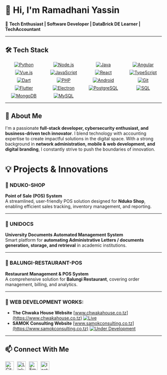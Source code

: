 # 👋 Hi, I'm Ramadhani Yassin

🚀 **Tech Enthusiast | Software Developer | DataBrick DE Learner | TechAccountant**

---
## 🛠️ Tech Stack
<style>
  .tech-stack {
    display: grid;
    grid-template-columns: repeat(auto-fit, minmax(120px, 1fr));
    gap: 0.5rem;
    justify-content: center;
    text-align: center;
    max-width: 600px;
    margin: auto;
  }

  @media (max-width: 600px) {
    .tech-stack {
      grid-template-columns: repeat(4, 1fr);
    }
    .tech-stack a:nth-last-child(-n+2) {
      grid-column: span 2;
    }
  }
</style>

<div class="tech-stack">
  <a href="https://github.com/Ramadhani-Yassin">
    <img src="https://img.shields.io/badge/Python-3776AB?style=for-the-badge&logo=python&logoColor=white" alt="Python">
  </a>
  <a href="https://github.com/Ramadhani-Yassin">
    <img src="https://img.shields.io/badge/Node.js-339933?style=for-the-badge&logo=nodedotjs&logoColor=white" alt="Node.js">
  </a>
  <a href="https://github.com/Ramadhani-Yassin">
    <img src="https://img.shields.io/badge/Java-007396?style=for-the-badge&logo=java&logoColor=white" alt="Java">
  </a>
  <a href="https://github.com/Ramadhani-Yassin">
    <img src="https://img.shields.io/badge/Angular-DD0031?style=for-the-badge&logo=angular&logoColor=white" alt="Angular">
  </a>
  <a href="https://github.com/Ramadhani-Yassin">
    <img src="https://img.shields.io/badge/Vue.js-4FC08D?style=for-the-badge&logo=vuedotjs&logoColor=white" alt="Vue.js">
  </a>
  <a href="https://github.com/Ramadhani-Yassin">
    <img src="https://img.shields.io/badge/JavaScript-F7DF1E?style=for-the-badge&logo=javascript&logoColor=black" alt="JavaScript">
  </a>
  <a href="https://github.com/Ramadhani-Yassin">
    <img src="https://img.shields.io/badge/React-61DAFB?style=for-the-badge&logo=react&logoColor=black" alt="React">
  </a>
  <a href="https://github.com/Ramadhani-Yassin">
    <img src="https://img.shields.io/badge/TypeScript-3178C6?style=for-the-badge&logo=typescript&logoColor=white" alt="TypeScript">
  </a>
  <a href="https://github.com/Ramadhani-Yassin">
    <img src="https://img.shields.io/badge/Dart-0175C2?style=for-the-badge&logo=dart&logoColor=white" alt="Dart">
  </a>
  <a href="https://github.com/Ramadhani-Yassin">
    <img src="https://img.shields.io/badge/PHP-777BB4?style=for-the-badge&logo=php&logoColor=white" alt="PHP">
  </a>
  <a href="https://github.com/Ramadhani-Yassin">
    <img src="https://img.shields.io/badge/Android-3DDC84?style=for-the-badge&logo=android&logoColor=white" alt="Android">
  </a>
  <a href="https://github.com/Ramadhani-Yassin">
    <img src="https://img.shields.io/badge/Git-F05032?style=for-the-badge&logo=git&logoColor=white" alt="Git">
  </a>
  <a href="https://github.com/Ramadhani-Yassin">
    <img src="https://img.shields.io/badge/Flutter-02569B?style=for-the-badge&logo=flutter&logoColor=white" alt="Flutter">
  </a>
  <a href="https://github.com/Ramadhani-Yassin">
    <img src="https://img.shields.io/badge/Electron-47848F?style=for-the-badge&logo=electron&logoColor=white" alt="Electron">
  </a>
  <a href="https://github.com/Ramadhani-Yassin">
    <img src="https://img.shields.io/badge/PostgreSQL-316192?style=for-the-badge&logo=postgresql&logoColor=white" alt="PostgreSQL">
  </a>
  <a href="https://github.com/Ramadhani-Yassin">
    <img src="https://img.shields.io/badge/SQL-4479A1?style=for-the-badge&logo=database&logoColor=white" alt="SQL">
  </a>
  <a href="https://github.com/Ramadhani-Yassin">
    <img src="https://img.shields.io/badge/MongoDB-47A248?style=for-the-badge&logo=mongodb&logoColor=white" alt="MongoDB">
  </a>
  <a href="https://github.com/Ramadhani-Yassin">
    <img src="https://img.shields.io/badge/MySQL-005C84?style=for-the-badge&logo=mysql&logoColor=white" alt="MySQL">
  </a>
</div>


---

## 👀 About Me
I'm a passionate **full-stack developer, cybersecurity enthusiast, and business-driven tech innovator**. I blend technology with accounting expertise to create impactful solutions in the digital space. With a strong background in **network administration, mobile & web development, and digital branding**, I constantly strive to push the boundaries of innovation.

# **💡 Projects & Innovations**  

### **📌 NDUKO-SHOP**  
**Point of Sale (POS) System**  
A streamlined, user-friendly POS solution designed for **Nduko Shop**, enabling efficient sales tracking, inventory management, and reporting.  
 
---  

### **📌 UNIDOCS**  
**University Documents Automated Management System**  
Smart platform for **automating Administrative Letters / documents generation, storage, and retrieval** in academic institutions.  

---  

### **📌 BALUNGI-RESTAURANT-POS**  
**Restaurant Management & POS System**  
A comprehensive solution for **Balungi Restaurant**, covering order management, billing, and analytics.  

---

### **📌 WEB DEVELOPMENT WORKS:**  
- **The Chwaka House Website** [www.chwakahouse.co.tz](https://www.chwakahouse.co.tz) [![Live](https://img.shields.io/badge/Status-Live-brightgreen)](https://www.chwakahouse.co.tz) 
- **SAMOK Consulting Website** [www.samokconsulting.co.tz](https://www.samokconsulting.co.tz) [![Under Development](https://img.shields.io/badge/Status-Under_Development-orange)](https://www.samokconsulting.co.tz)

---  

## 📫 Connect With Me
<div style="display: flex; gap: 10px; align-items: center; flex-wrap: wrap;">
  <a href="https://github.com/Ramadhani-Yassin" target="_blank" style="text-decoration: none;">
    <img src="https://img.shields.io/badge/GitHub-181717?style=for-the-badge&logo=github&logoColor=white" alt="GitHub" height="28">
  </a>
  <a href="https://www.linkedin.com/in/ramadhani-yassin-ramadhani/" target="_blank" style="text-decoration: none;">
    <img src="https://img.shields.io/badge/LinkedIn-0077B5?style=for-the-badge&logo=linkedin&logoColor=white" alt="LinkedIn" height="28">
  </a>
  <a href="mailto:yasynramah@gmail.com" style="text-decoration: none;">
    <img src="https://img.shields.io/badge/Email-EA4335?style=for-the-badge&logo=gmail&logoColor=white" alt="Email" height="28">
  </a>
  <a href="https://www.instagram.com/rm_tech.tz/" target="_blank" style="text-decoration: none;">
    <img src="https://img.shields.io/badge/Instagram-E4405F?style=for-the-badge&logo=instagram&logoColor=white" alt="Instagram" height="28">
  </a>
</div>
   

